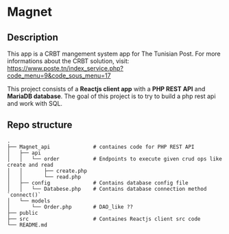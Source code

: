 # **Magnet**

## Description

This app is a CRBT mangement system app for The Tunisian Post. For more informations about the CRBT solution, visit: https://www.poste.tn/index_service.php?code_menu=9&code_sous_menu=17

This project consists of a **Reactjs client app** with a **PHP REST API** and **MariaDB database**.
The goal of this project is to try to build a php rest api and work with SQL.

## Repo structure

    .
    ├── Magnet_api              # containes code for PHP REST API
    │   ├── api
    │   │   └── order           # Endpoints to execute given crud ops like create and read
    │   │       ├── create.php
    │   │       └── read.php
    │   ├── config              # Contains database config file
    │   │   └── Databese.php    # Contains database connection method `connect()`
    │   └── models
    │       └── Order.php       # DAO_like ??
    ├── public
    ├── src                     # Containes Reactjs client src code
    └── README.md
